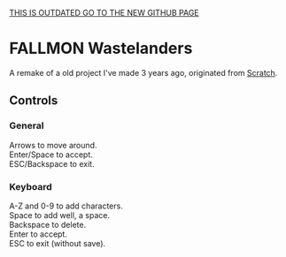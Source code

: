 [THIS IS OUTDATED GO TO THE NEW GITHUB PAGE](https://github.com/ClassicBoost/FALLMON)

# FALLMON Wastelanders
A remake of a old project I've made 3 years ago, originated from [Scratch](https://scratch.mit.edu/projects/491386652/).
## Controls
### General
Arrows to move around.<br>
Enter/Space to accept.<br>
ESC/Backspace to exit.<br>
### Keyboard
A-Z and 0-9 to add characters.<br>
Space to add well, a space.<br>
Backspace to delete.<br>
Enter to accept.<br>
ESC to exit (without save).<br>
